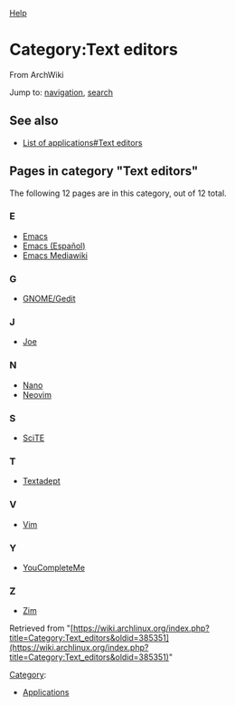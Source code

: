 [Help](//www.mediawiki.org/wiki/Special:MyLanguage/Help:Categories)

# Category:Text editors

From ArchWiki

Jump to: [navigation](#column-one), [search](#searchInput)

## See also

*   [List of applications#Text editors](/index.php/List_of_applications#Text_editors "List of applications")

## Pages in category "Text editors"

The following 12 pages are in this category, out of 12 total.

### E

*   [Emacs](/index.php/Emacs "Emacs")
*   [Emacs (Español)](/index.php/Emacs_(Espa%C3%B1ol) "Emacs (Español)")
*   [Emacs Mediawiki](/index.php/Emacs_Mediawiki "Emacs Mediawiki")

### G

*   [GNOME/Gedit](/index.php/GNOME/Gedit "GNOME/Gedit")

### J

*   [Joe](/index.php/Joe "Joe")

### N

*   [Nano](/index.php/Nano "Nano")
*   [Neovim](/index.php/Neovim "Neovim")

### S

*   [SciTE](/index.php/SciTE "SciTE")

### T

*   [Textadept](/index.php/Textadept "Textadept")

### V

*   [Vim](/index.php/Vim "Vim")

### Y

*   [YouCompleteMe](/index.php/YouCompleteMe "YouCompleteMe")

### Z

*   [Zim](/index.php/Zim "Zim")

Retrieved from "[https://wiki.archlinux.org/index.php?title=Category:Text_editors&oldid=385351](https://wiki.archlinux.org/index.php?title=Category:Text_editors&oldid=385351)"

[Category](/index.php/Special:Categories "Special:Categories"):

*   [Applications](/index.php/Category:Applications "Category:Applications")